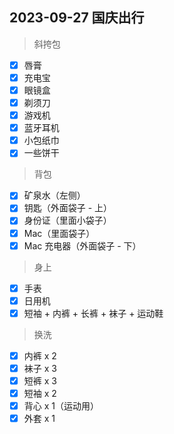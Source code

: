 ## 2023-09-27 国庆出行

> 斜挎包

- [x] 唇膏
- [x] 充电宝
- [x] 眼镜盒
- [x] 剃须刀
- [x] 游戏机
- [x] 蓝牙耳机
- [x] 小包纸巾
- [x] 一些饼干

> 背包

- [x] 矿泉水（左侧）
- [x] 钥匙（外面袋子 - 上）
- [x] 身份证（里面小袋子）
- [x] Mac（里面袋子）
- [x] Mac 充电器（外面袋子 - 下）

> 身上

- [x] 手表
- [x] 日用机
- [x] 短袖 + 内裤 + 长裤 + 袜子 + 运动鞋

> 换洗

- [x] 内裤 x 2
- [x] 袜子 x 3
- [x] 短裤 x 3
- [x] 短袖 x 2
- [x] 背心 x 1（运动用）
- [x] 外套 x 1
